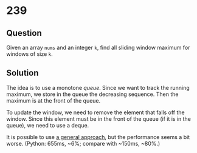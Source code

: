 # 239

## Question

Given an array `nums` and an integer `k`, find all sliding window maximum for windows of size `k`.

## Solution

The idea is to use a monotone *queue*. Since we want to track the running maximum, we store in the queue the decreasing sequence. Then the maximum is at the front of the queue.

To update the window, we need to remove the element that falls off the window. Since this element must be in the front of the queue (if it is in the queue), we need to use a deque.

It is possible to use [a general approach](https://byorgey.github.io/blog/posts/2024/11/27/stacks-queues.html), but the performance seems a bit worse. (Python: 655ms, ~6%; compare with ~150ms, ~80%.)

